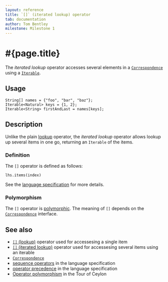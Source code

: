 ```yaml
---
layout: reference
title: `[]` (iterated lookup) operator
tab: documentation
author: Tom Bentley
milestone: Milestone 1
---
```


# #{page.title}

The *iterated lookup* operator accesses several elements in a 
[`Correspondence`](../../ceylon.language/Correspondence) 
using a 
[`Iterable`](../../ceylon.language/Iterable).

## Usage 

    String[] names = {"foo", "bar", "baz"};
    Iterable<Natural> keys = {1, 2};
    Iterable<String> firstAndLast = names[keys];

## Description

Unlike the plain [lookup](../lookup) operator, the *iterated lookup* operator
allows lookup up several items in one go, returning an `Iterable` of the items.

### Definition

The `[]` operator is defined as follows:

    lhs.items(index)

See the [language specification](#{site.urls.spec}#listmap) for 
more details.

### Polymorphism

The `[]` operator is [polymorphic](/documentation/reference/operator/operator-polymorphism). 
The meaning of `[]` depends on the 
[`Correspondence`](../../ceylon.language/Correspondence) 
interface.

## See also

* [`[]` (lookup)](../lookup) operator used for accessesing a single item
* [`[]` (iterated lookup)](../iterated-lookup) operator used for accessesing several items using an iterable
* [`Correspondence`](../../ceylon.language/Correspondence)
* [sequence operators](#{site.urls.spec}#listmap) in the 
  language specification
* [operator precedence](#{site.urls.spec}#operatorprecedence) in the 
  language specification
* [Operator polymorphism](/documentation/tour/language-module/#operator_polymorphism) 
  in the Tour of Ceylon

